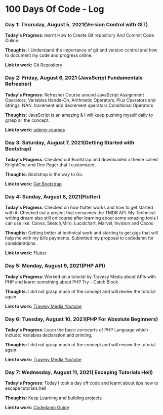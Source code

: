 # 100 Days Of Code - Log

### Day 1: Thursday, August 5, 2021(Version Control with GIT)

**Today's Progress**: learnt How to Create Git repository And Commit Code Online.

**Thoughts:** I Understand the importance of git and version control and how to document my code and progress online.

**Link to work:** [Git Repository](http://www.example.com)

### Day 2: Friday, August 6, 2021 (JavaScript Fundamentals Refresher)

**Today's Progress**: Refresher Course around JavaScript Assignment Operators, Variables Hands-On, Arithmetic Operators,
Plus Operators and Strings, NAN, Increment and decrement operators,Conditional Operators

**Thoughts:** JavaScript is an amazing & I will keep pushing myself daily to grasp all the concept.

**Link to work:** [udemy courses](https://www.udemy.com/course/javascriptfundamentals)

### Day 3: Saturday, August 7, 2021(Getting Started with Bootstrap)

**Today's Progress**: Checked out Bootstrap and downloaded a theme called KnightOne and One Pager that I customized.

**Thoughts:** Bootstrap is the way to Go.

**Link to work:** [Get Bootstrap](https://www.udemy.com/course/javascriptfundamentals)

### Day 4: Sunday, August 8, 2021(Flutter)

**Today's Progress**: Checked on how flutter works and how to get started with it. Checked out a project that consumes the TMDB API.
My Technical writing dream also still on course after learning about some amazing tools I can use like: Canva, Sketch,Miro, Lucidchart,
Marvel, Invision and Cacoo

**Thoughts:** Getting better at technical work and starting to get gigs that will help me with my bills payments. Submitted my proposal
to codedamn for considerations.

**Link to work:** [Flutter](https://flutter.dev/)

### Day 5: Monday, August 9, 2021(PHP API)

**Today's Progress**: Worked on a tutorial by Travesy Media about APIs with PHP and learnt something about PHP Try - Catch Block

**Thoughts:** I did not grasp much of the concept and will review the tutorial again

**Link to work:** [Travesy Media Youtube](https://www.youtube.com/traversymedia)

### Day 6: Tuesday, August 10, 2021(PHP For Absolute Beginners)

**Today's Progress**: Learn the basic conceprts of PHP Language which include: Variables declaration and printing, 

**Thoughts:** I did not grasp much of the concept and will review the tutorial again

**Link to work:** [Travesy Media Youtube](https://www.youtube.com/traversymedia)

### Day 7: Wednesday, August 11, 2021( Escaping Tutorials Hell)

**Today's Progress**: Today I took a day off code and learnt about tips how to escape tutorials hell

**Thoughts:** Keep Learning and building projects

**Link to work:** [Codedamn Guide](https://codedamn.com/learn/javascript-basics/L13ZnaVI2y)


